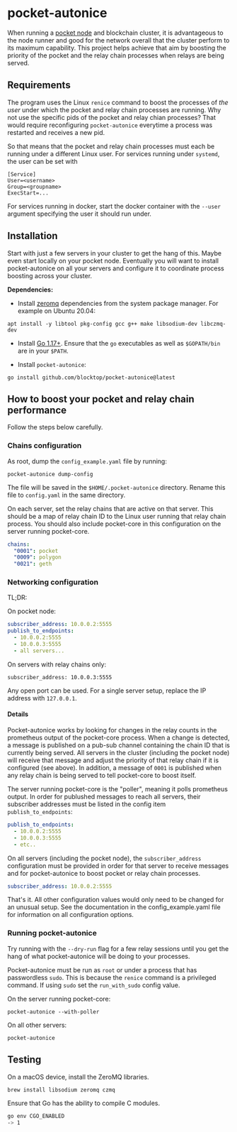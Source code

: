 # pocket-autonice

When running a [pocket node](https://docs.pokt.network/core/) and blockchain cluster, it is advantageous to the node 
runner and good for the network overall that the cluster perform to its maximum capability. This project helps achieve 
that aim by boosting the priority of the pocket and the relay chain processes when relays are being served.

## Requirements

The program uses the Linux `renice` command to boost the processes of *the user* under which the pocket and relay chain
processes are running. Why not use the specific pids of the pocket and relay chian processes? That would require
reconfiguring `pocket-autonice` everytime a process was restarted and receives a new pid. 

So that means that the pocket and relay chain processes must each be running under a different Linux user. For services
running under `systemd`, the user can be set with

```text
[Service]
User=<username>
Group=<groupname>
ExecStart=...
```

For services running in docker, start the docker container with the `--user` argument specifying the user it should
run under.

## Installation

Start with just a few servers in your cluster to get the hang of this. Maybe even start locally on your pocket node.
Eventually you will want to install pocket-autonice on all your servers and configure it to coordinate process
boosting across your cluster.

**Dependencies:**

* Install [zeromq](https://github.com/zeromq/goczmq) dependencies from the system package manager. For example on 
Ubuntu 20.04:

```shell
apt install -y libtool pkg-config gcc g++ make libsodium-dev libczmq-dev
```

* Install [Go 1.17+](https://go.dev/doc/install). Ensure that the `go` executables as well as `$GOPATH/bin` are in 
your `$PATH`.


* Install `pocket-autonice`:

```shell
go install github.com/blocktop/pocket-autonice@latest
```

## How to boost your pocket and relay chain performance

Follow the steps below carefully. 

### Chains configuration

As root, dump the `config_example.yaml` file by running:

```shell
pocket-autonice dump-config
```

The file will be saved in the `$HOME/.pocket-autonice` directory. Rename this file to `config.yaml` in the same
directory.

On each server, set the relay chains that are active on that server. This should be a map of relay chain ID to 
the Linux user running that relay chain process. You should also include pocket-core in this configuration on the 
server running pocket-core.

```yaml
chains:
  "0001": pocket
  "0009": polygon
  "0021": geth
```

### Networking configuration

TL;DR:

On pocket node:

```yaml
subscriber_address: 10.0.0.2:5555
publish_to_endpoints:
  - 10.0.0.2:5555
  - 10.0.0.3:5555
  - all servers... 
```

On servers with relay chains only:

```yaml:
subscriber_address: 10.0.0.3:5555
```

Any open port can be used. For a single server setup, replace the IP address with `127.0.0.1`.

#### Details

Pocket-autonice works by looking for changes in the relay counts in the prometheus output of the pocket-core process.
When a change is detected, a message is published on a pub-sub channel containing the chain ID that is currently
being served. All servers in the cluster (including the pocket node) will receive that message and adjust the
priority of that relay chain if it is configured (see above). In addition, a message of `0001` is published when
any relay chain is being served to tell pocket-core to boost itself.

The server running pocket-core is the "poller", meaning it polls prometheus output. In order for publushed messages
to reach all servers, their subscriber addresses must be listed in the config item `publish_to_endpoints`:

```yaml
publish_to_endpoints:
  - 10.0.0.2:5555
  - 10.0.0.3:5555
  - etc.. 
```

On all servers (including the pocket node), the `subscriber_address` configuration must be provided in order for that
server to receive messages and for pocket-autonice to boost pocket or relay chain processes.

```yaml
subscriber_address: 10.0.0.2:5555
```

That's it. All other configuration values would only need to be changed for an unusual setup. See the
documentation in the config_example.yaml file for information on all configuration options.

### Running pocket-autonice

Try running with the `--dry-run` flag for a few relay sessions until you get the hang of what pocket-autonice
will be doing to your processes.

Pocket-autonice must be run as `root` or under a process that has passwordless `sudo`. This is because the `renice` 
command is a privileged command. If using `sudo` set the `run_with_sudo` config value.

On the server running pocket-core:

```shell
pocket-autonice --with-poller
```

On all other servers:

```shell
pocket-autonice
```

## Testing

On a macOS device, install the ZeroMQ libraries.

```sh
brew install libsodium zeromq czmq
```

Ensure that Go has the ability to compile C modules.

```sh
go env CGO_ENABLED
-> 1
```

